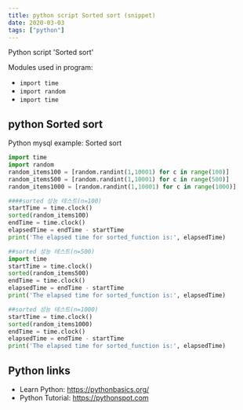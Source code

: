 ```yaml
---
title: python script Sorted sort (snippet)
date: 2020-03-03
tags: ["python"]
---
```

Python script 'Sorted sort'


Modules used in program: 
* `import time`
* `import random`
* `import time`

## python Sorted sort

Python mysql example: Sorted sort

```python
import time
import random
random_items100 = [random.randint(1,10001) for c in range(100)]
random_items500 = [random.randint(1,10001) for c in range(500)]
random_items1000 = [random.randint(1,10001) for c in range(1000)]

####sorted 성능 테스트(n=100)
startTime = time.clock()
sorted(random_items100)
endTime = time.clock()
elapsedTime = endTime - startTime
print('The elapsed time for sorted_function is:', elapsedTime)

##sorted 성능 테스트(n=500)
import time
startTime = time.clock()
sorted(random_items500)
endTime = time.clock()
elapsedTime = endTime - startTime
print('The elapsed time for sorted_function is:', elapsedTime)

##sorted 성능 테스트(n=1000)
startTime = time.clock()
sorted(random_items1000)
endTime = time.clock()
elapsedTime = endTime - startTime
print('The elapsed time for sorted_function is:', elapsedTime)


```

## Python links

- Learn Python: https://pythonbasics.org/
- Python Tutorial: https://pythonspot.com
